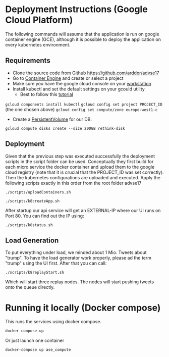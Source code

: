 # Deployment Instructions (Google Cloud Platform)

The following commands will assume that the application is run on google container engine (GCE), although it is possible to deploy the application on every kubernetes environment.


## Requirements

* Clone the source code from Github https://github.com/arddor/advse17
* Go to [Container Engine](https://console.cloud.google.com/project/_/kubernetes/list?_ga=1.236200065.1403830672.1494830303) and create or select a project
* Make sure you have the google cloud console on your [workstation](https://cloud.google.com/sdk/docs/quickstarts)
* Install kubectl and set the default settings on your gcould utility
    * Best to follow this [tutorial](https://cloud.google.com/container-engine/docs/tutorials/hello-node)

```gcloud components install kubectl```
```gcloud config set project PROJECT_ID``` (the one chosen above)
```gcloud config set compute/zone europe-west1-c```

* Create a [PersistentVolume](https://cloud.google.com/container-engine/docs/tutorials/persistent-disk/) for our DB.

```gcloud compute disks create --size 200GB rethink-disk```
    

## Deployment

Given that the previous step was executed successfully the deployment scripts in the script folder can be used. Conceptually they first build for each micro service the docker container and upload them to the google cloud registry (note that it is crucial that the PROJECT_ID was set correctly). Then the kubernetes configurations are uploaded and executed. Apply the following scripts exactly in this order from the root folder advse17

```./scripts/uploadContainers.sh```

```./scripts/k8createApp.sh```

After startup our api service will get an EXTERNAL-IP where our UI runs on Port 80. You can find out the IP using:

```./scripts/k8status.sh```


## Load Generation

To put everything under load, we minded about 1 Mio. Tweets about "trump". To have the load generator work properly, please ad the term "trump" using the UI first. After that you can call:

```./scripts/k8replayStart.sh```

Which will start three replay nodes. The nodes will start pushing tweets onto the queue directly.



# Running it locally (Docker compose)

This runs the services using docker compose.

```bash
docker-compose up
```

Or just launch one container

```bash
docker-compose up ase_compute
```
